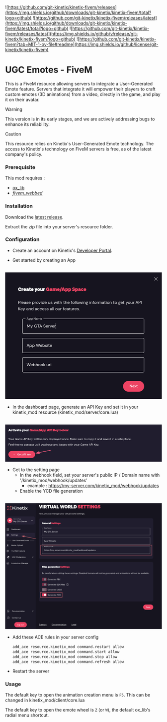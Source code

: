 ![https://github.com/git-kinetix/kinetix-fivem/releases](https://img.shields.io/github/downloads/git-kinetix/kinetix-fivem/total?logo=github)
![https://github.com/git-kinetix/kinetix-fivem/releases/latest](https://img.shields.io/github/downloads/git-kinetix/kinetix-fivem/latest/total?logo=github)
![https://github.com/git-kinetix/kinetix-fivem/releases/latest](https://img.shields.io/github/v/release/git-kinetix/kinetix-fivem?logo=github)
![https://github.com/git-kinetix/kinetix-fivem?tab=MIT-1-ov-file#readme](https://img.shields.io/github/license/git-kinetix/kinetix-fivem)

  # UGC Emotes - FiveM

This is a FiveM resource allowing servers to integrate a User-Generated Emote feature. Servers that integrate it will empower their players to craft custom emotes (3D animations) from a video, directly in the game, and play it on their avatar. 

> [!WARNING]  
> This version is in its early stages, and we are actively addressing bugs to enhance its reliability.

> [!CAUTION]  
> This resource relies on Kinetix's User-Generated Emote technology. The access to Kinetix's technology on FiveM servers is free, as of the latest company's policy.


### Prerequisite

This mod requires : 
- [ox_lib](https://github.com/overextended/ox_lib)
- [_fivem_webbed_](https://github.com/Cyntaax/fivem-webbed)

### Installation

Download the [latest release](https://github.com/git-kinetix/kinetix-fivem/releases/latest).

Extract the zip file into your server's resource folder.

### Configuration

- Create an account on Kinetix's [Developer Portal](https://portal.kinetix.tech).

- Get started by creating an App

&nbsp;&nbsp;&nbsp;&nbsp;&nbsp;&nbsp;&nbsp;&nbsp;&nbsp;&nbsp;&nbsp;&nbsp;![](game_creation.png)

- In the dashboard page, generate an API Key and set it in your kinetix_mod resource (kinetix_mod/server/core.lua)

&nbsp;&nbsp;&nbsp;&nbsp;&nbsp;&nbsp;&nbsp;&nbsp;&nbsp;&nbsp;&nbsp;&nbsp;![](key_creation.png)

- Get to the setting page
  - In the webhook field, set your server's public IP / Domain name with '/kinetix_mod/webhook/updates' 
    - example : https://my-server.com/kinetix_mod/webhook/updates
  - Enable the YCD file generation

&nbsp;&nbsp;&nbsp;&nbsp;&nbsp;&nbsp;&nbsp;&nbsp;&nbsp;&nbsp;&nbsp;&nbsp;![](settings.png)

- Add these ACE rules in your server config
  ```
  add_ace resource.kinetix_mod command.restart allow
  add_ace resource.kinetix_mod command.start allow
  add_ace resource.kinetix_mod command.stop allow
  add_ace resource.kinetix_mod command.refresh allow
  ```

- Restart the server

### Usage

The default key to open the animation creation menu is `F5`. This can be changed in kinetix_mod/client/core.lua

The default key to open the emote wheel is `Z` (or `W`), the default ox_lib's radial menu shortcut. 
